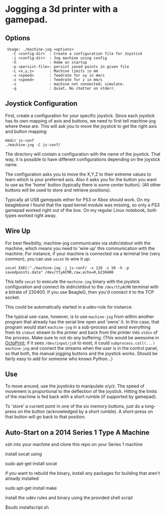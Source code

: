 Jogging a 3d printer with a gamepad.
====================================

Options
-------
     Usage: ./machine-jog <options>
       -C <config-dir>  : Create a configuration file for Joystick
       -j <config-dir>  : Jog machine using config
       -h               : Home on startup
       -p <persist-file>: persist saved points in given file
       -L <x,y,z>       : Machine limits in mm
       -x <speed>       : feedrate for xy in mm/s
       -z <speed>       : feedrate for z in mm/s
       -s               : machine not connected; simulate.
       -q               : Quiet. No chatter on stderr.

Joystick Configuration
----------------------

First, create a configuration for your specific joystick. Since each joystick
has its own mapping of axis and buttons, we need to first tell machine-jog
where these are.
This will ask you to move the joystick to get the right axis and button mapping:

    mkdir js-conf
    ./machine-jog -C js-conf/

The directory will contain a configuration with the name of the joystick. That
way, it is possible to have different configurations depending on the joystick
name.

The configuration asks you to move the X,Y,Z to their extreme values to learn
which is your preferred axis. Also it asks you for the button you want to use
as the 'home' button (typically there is some center button).
(All other buttons will be used to store and retrieve positions).

Typically all USB gamepads either for PS3 or Xbox should work. On my beaglebone
I found that the xpad kernel module was missing, so only a PS3 gamepad worked right
out of the box. On my regular Linux notebook, both types worked right away.

Wire Up
-------
For best flexibility, machine-jog communicates via stdin/stdout with the
machine, which means you need to 'wire up' this communication with the machine.
For instance, if your machine is connected via a terminal line (very common),
you can use `socat` to wire it up:

    socat EXEC:"./machine-jog -j js-conf/ -x 120 -z 50 -h -p savedpoints.data" /dev/ttyACM0,raw,echo=0,b230400

This tells `socat` to execute the `machine-jog` binary with the joystick
configuration and connect its stdin/stdout to the `/dev/ttyACM0` terminal
with a bitrate of 230400. If you use BeagleG, then you'd connect it to the
TCP socket.

This could be automatically started in a udev-rule for instance.

The typical use-case, however, is to use `machine-jog` from within
another program that already has the serial line open and 'owns' it.
In this case, that program would start `machine-jog` in a sub-process
and send everything from its `stdout` stream to the printer and back from
the printer into `stdin` of the process. Make sure to not do any buffering.
(This would be awesome in [OctoPrint](http://octoprint.org); if it
sees `/dev/input/js0` to exist, it could `subprocess.call(...)` `machine-jog`
and connect the streams when the user is in the control panel, so that
both, the manual jogging buttons and the joystick works.
Should be fairly easy to add for someone who knows Python...)

Use
---
To move around, use the joysticks to manipulate x/y/z. The speed of movement is
proportional to the deflection of the joystick. Hitting the limits of the machine
is fed back with a short rumble (if supported by gamepad).

To 'store' a current point in one of the six memory buttons, just do a
long-press on the button (acknowledged by a short rumble). A short-press on
that button will go back to that position.



Auto-Start on a 2014 Series 1 Type A Machine
--------------------------------------------
ssh into your machine and clone this repo on your Series 1 machine

install socat using 

sudo apt-get install socat

if you want to rebuild the binary, install any packages for building that aren't already installed 

sudo apt-get install make

install the udev rules and binary using the provided shell script

$sudo installscript.sh

